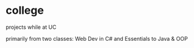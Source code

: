 # college
projects while at UC

primarily from two classes: Web Dev in C# and Essentials to Java & OOP
